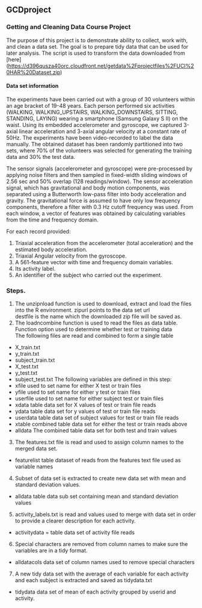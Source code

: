 ## GCDproject
### Getting and Cleaning Data Course Project
The purpose of this project is to demonstrate ability to collect, work with, and clean a data set. The goal is to prepare tidy data that can be used for later analysis. 
The script is used to transform the data downloaded from [here]
(https://d396qusza40orc.cloudfront.net/getdata%2Fprojectfiles%2FUCI%20HAR%20Dataset.zip)

#### Data set information
The experiments have been carried out with a group of 30 volunteers within an age bracket of 19-48 years. Each person performed six activities (WALKING, WALKING_UPSTAIRS, WALKING_DOWNSTAIRS, SITTING, STANDING, LAYING) wearing a smartphone (Samsung Galaxy S II) on the waist. Using its embedded accelerometer and gyroscope, we captured 3-axial linear acceleration and 3-axial angular velocity at a constant rate of 50Hz. The experiments have been video-recorded to label the data manually. The obtained dataset has been randomly partitioned into two sets, where 70% of the volunteers was selected for generating the training data and 30% the test data. 

The sensor signals (accelerometer and gyroscope) were pre-processed by applying noise filters and then sampled in fixed-width sliding windows of 2.56 sec and 50% overlap (128 readings/window). The sensor acceleration signal, which has gravitational and body motion components, was separated using a Butterworth low-pass filter into body acceleration and gravity. The gravitational force is assumed to have only low frequency components, therefore a filter with 0.3 Hz cutoff frequency was used. From each window, a vector of features was obtained by calculating variables from the time and frequency domain.

For each record provided:
1. Triaxial acceleration from the accelerometer (total acceleration) and the estimated body acceleration.
2. Triaxial Angular velocity from the gyroscope. 
3. A 561-feature vector with time and frequency domain variables. 
4. Its activity label. 
5. An identifier of the subject who carried out the experiment.

### Steps. 
1. The unzipnload function is used to download, extract and load the files into the R environment. 
  zipurl points to the data set url  
  destfile is the name which the downloaded zip file will be saved as.
2. The loadncombine function is used to read the files as data table. Function option used to determine whether test or training data  
The following files are read and combined to form a single table
  * X_train.txt
  * y_train.txt
  * subject_train.txt
  * X_test.txt
  * y_test.txt
  * subject_test.txt
The following variables are defined in this step:
  * xfile used to set name for either X test or train files
  * yfile used to set name for either y test or train files
  * userfile used to set name for either subject test or train files
  * xdata table data set for X values of test or train file reads
  * ydata table data set for y values of test or train file reads
  * userdata table data set of subject values for test or train file reads
  * xtable combined table data set for either the test or train reads above
  * alldata The combined table data set for both test and train values

3. The features.txt file is read and used to assign column names to the merged data set.
  * featurelist table dataset of reads from the features text file used as variable names

4. Subset of data set is extracted to create new data set with mean and standard deviation values.
  * alldata table data sub set containing mean and standard deviation values

5. activity_labels.txt is read and values used to merge with data set in order to provide a clearer description for each activity.
  * activitydata = table data set of activity file reads

6. Special characters are removed from column names to make sure the variables are in a tidy format.
  * alldatacols data set of column names used to remove special characters

7.  A new tidy data set with the average of each variable for each activity and each subject is extracted and saved as tidydata.txt
  * tidydata data set of mean of each activity grouped by userid and activity.

